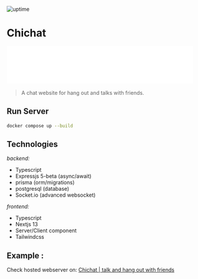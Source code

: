 ![uptime](https://img.shields.io/endpoint?url=https%3A%2F%2Fchichat.azeddine.xyz%2Fstatus)
# Chichat 
<img style="width: 100%;" src="https://raw.githubusercontent.com/azeddine-hmd/chichat/main/frontend/public/svg/chichat-logo.svg" width="100" height="100">

> A chat website for hang out and talks with friends.

## Run Server

```bash
docker compose up --build
```

## Technologies
*backend:*
  * Typescript
  * Expressjs 5-beta (async/await)
  * prisma (orm/migrations)
  * postgresql (database)
  * Socket.io (advanced websocket)

*frontend:*
  * Typescript
  * Nextjs 13
  * Server/Client component
  * Tailwindcss

## Example :
  Check hosted webserver on: [Chichat | talk and hang out with friends](https://chichat.azeddine.xyz)
